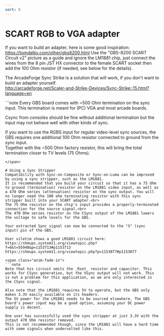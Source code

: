 ```yaml
---
sort: 8
---
```


# SCART RGB to VGA adapter

If you want to build an adapter, here is some good inspiration: https://tomdalby.com/other/gbs8200.html Use the "GBS-8200 SCART Circuit v2" picture as a guide and ignore the LM1881 chip, just connect the wires from the 8 pin JST HX connector to the female SCART socket then add the 100 Ohm resistor (if needed, see below for the details).

The ArcadeForge Sync Strike is a solution that will work, if you don't want to build an adapter yourself.   
http://arcadeforge.net/Scaler-and-Strike-Devices/Sync-Strike::15.html?language=en   

<span class="anim-fade-in">
```note 
Every GBS board comes with ~500 Ohm termination on the sync input. This termination is meant for (PC) VGA and most arcade boards.

Csync from consoles should be fine without additional termination but the input may not behave well with other kinds of sync.

If you want to use the RGBS input for regular video-level sync sources, the GBS requires one additional 100 Ohm resistor connected to ground from the sync input.<br>Together with the ~500 Ohm factory resistor, this will bring the total termination closer to TV levels (75 Ohms).
```
</span>

# Using a Sync Stripper
Compatibility with Sync-on-Composite or Sync-on-Luma can be improved by using a sync stripper, such as the LM1881.   
It is recommended that you build your circuit so that it has a 75 Ohm to ground (termination) resistor on the LM1881 video input, as well as a 470 Ohm series (attenuation) resistor on the sync output. You will no longer need the 100 ohm terminating resistor with this sync stripper built into your SCART adapter.<br>
The 75 Ohm resistor on the chip's input provides a properly-terminated connection for the source signal.<br>
The 470 Ohm series resistor on the CSync output of the LM1881 lowers the voltage to safe levels for the GBS.

Your extracted Sync signal can now be connected to the "S" (sync input) pin of the GBS.   

User viletim shows a good LM1881 circuit here:   
https://shmups.system11.org/viewtopic.php?f=6&t=55948&p=1153713#p1153713   
https://shmups.system11.org/viewtopic.php?p=1153077#p1153077   

<span class="anim-fade-in">
```note
Note that his circuit omits the _Rset_ resistor and capacitor. This works for CSync generation, but the VSync output will not work. This is not a problem for this application, as we are only interested in the CSync signal.   

Also note that the LM1881 requires 5V to operate, but the GBS only makes 3.3V easily available on its headers.
The 5V power for the LM1881 needs to be sourced elsewhere. The GBS board's power input may be a good option, assuming your DC power supply is decent.
  
One user has successfully used the sync stripper at just 3.3V with the output 470 Ohm resistor removed.   
This is not recommended though, since the LM1881 will have a hard time with some signals when undervolted like this.   
```
</span>
